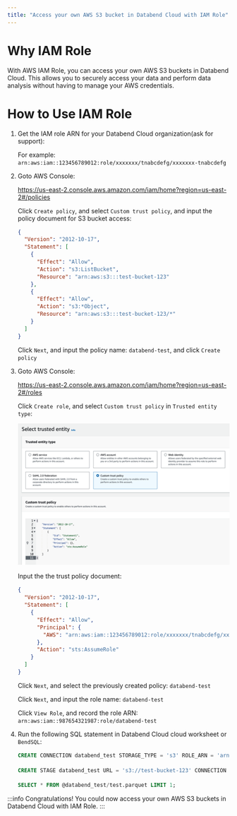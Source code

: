 ```yaml
---
title: "Access your own AWS S3 bucket in Databend Cloud with IAM Role"
---
```


# Why IAM Role

With AWS IAM Role, you can access your own AWS S3 buckets in Databend Cloud. This allows you to securely access your data and perform data analysis without having to manage your AWS credentials.

# How to Use IAM Role

1. Get the IAM role ARN for your Databend Cloud organization(ask for support):

   For example: `arn:aws:iam::123456789012:role/xxxxxxx/tnabcdefg/xxxxxxx-tnabcdefg`

2. Goto AWS Console:

   https://us-east-2.console.aws.amazon.com/iam/home?region=us-east-2#/policies

   Click `Create policy`, and select `Custom trust policy`, and input the policy document for S3 bucket access:

   ```json
   {
     "Version": "2012-10-17",
     "Statement": [
       {
         "Effect": "Allow",
         "Action": "s3:ListBucket",
         "Resource": "arn:aws:s3:::test-bucket-123"
       },
       {
         "Effect": "Allow",
         "Action": "s3:*Object",
         "Resource": "arn:aws:s3:::test-bucket-123/*"
       }
     ]
   }
   ```

   Click `Next`, and input the policy name: `databend-test`, and click `Create policy`

3. Goto AWS Console:

   https://us-east-2.console.aws.amazon.com/iam/home?region=us-east-2#/roles

   Click `Create role`, and select `Custom trust policy` in `Trusted entity type`:

   ![Create Role](../../../../public/img/cloud/iam/create-role.png)

   Input the the trust policy document:

   ```json
   {
     "Version": "2012-10-17",
     "Statement": [
       {
         "Effect": "Allow",
         "Principal": {
           "AWS": "arn:aws:iam::123456789012:role/xxxxxxx/tnabcdefg/xxxxxxx-tnabcdefg"
         },
         "Action": "sts:AssumeRole"
       }
     ]
   }
   ```

   Click `Next`, and select the previously created policy: `databend-test`

   Click `Next`, and input the role name: `databend-test`

   Click `View Role`, and record the role ARN: `arn:aws:iam::987654321987:role/databend-test`

4. Run the following SQL statement in Databend Cloud cloud worksheet or `BendSQL`:

   ```sql
   CREATE CONNECTION databend_test STORAGE_TYPE = 's3' ROLE_ARN = 'arn:aws:iam::987654321987:role/databend-test';

   CREATE STAGE databend_test URL = 's3://test-bucket-123' CONNECTION = (CONNECTION_NAME = 'databend_test');

   SELECT * FROM @databend_test/test.parquet LIMIT 1;
   ```

:::info
Congratulations! You could now access your own AWS S3 buckets in Databend Cloud with IAM Role.
:::

